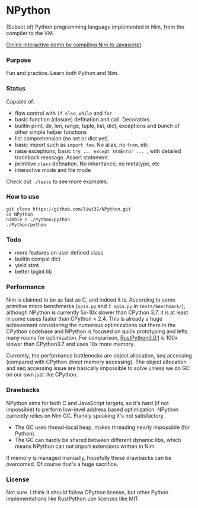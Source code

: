 # NPython

(Subset of) Python programming language implemented in Nim, from the compiler to the VM.

[Online interactive demo by compiling Nim to Javascript](https://liwt31.github.io/NPython-demo/).

### Purpose
Fun and practice. Learn both Python and Nim.


### Status
Capable of:
* flow control with `if else`, `while` and `for`
* basic function (closure) defination and call. Decorators.
* builtin print, dir, len, range, tuple, list, dict, exceptions and bunch of other simple helper functions
* list comprehension (no set or dict yet).
* basic import such as `import foo`. No alias, no `from`, etc
* raise exceptions, basic `try ... except XXXError ... `, with detailed traceback message. Assert statement.
* primitive `class` defination. No inheritance, no metatype, etc
* interactive mode and file mode

Check out `./tests` to see more examples.


### How to use
```
git clone https://github.com/liwt31/NPython.git
cd NPython
nimble c ./Python/python
./Python/python
```

### Todo
* more features on user defined class
* builtin compat dict
* yield stmt
* better bigint lib

### Performance
Nim is claimed to be as fast as C, and indeed it is. According to some primitive micro benchmarks (`spin.py` and `f_spin.py` in `tests/benchmark/`), although NPython is currently 5x-10x slower than CPython 3.7, it is at least in some cases faster than CPython < 2.4. This is already a huge achievement considering the numerous optimizations out there in the CPython codebase and NPython is focused on quick prototyping and lefts many rooms for optimization. For comparison, [RustPython0.0.1](https://github.com/RustPython/RustPython) is 100x slower than CPython3.7 and uses 10x more memory.

Currently, the performance bottlenecks are object allocation, seq accessing (compared with CPython direct memory accessing). The object allocation and seq accessing issue are basically impossible to solve unless we do GC on our own just like CPython. 


### Drawbacks
NPython aims for both C and JavaScript targets, so it's hard (if not impossible) to perform low-level address based optimization.
NPython currently relies on Nim GC. Frankly speaking it's not satisfactory. 
* The GC uses thread-local heap, makes threading nearly impossible (for Python).
* The GC can hardly be shared between different dynamic libs, which means NPython can not import extensions written in Nim.

If memory is managed manually, hopefully these drawbacks can be overcomed. Of course that's a huge sacrifice.


### License
Not sure. I think it should follow CPython license, but other Python implementations like RustPython use licenses like MIT.
